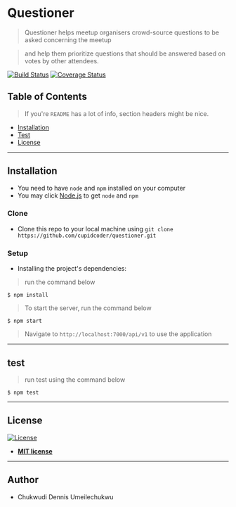 # Questioner

> Questioner helps meetup organisers crowd-source questions to be asked concerning the meetup

> and help them prioritize questions that should be answered based on votes by other attendees.

[![Build Status](https://travis-ci.org/cupidcoder/questioner.svg?branch=develop)](https://travis-ci.org/cupidcoder/questioner) [![Coverage Status](https://coveralls.io/repos/github/cupidcoder/questioner/badge.svg?branch=develop)](https://coveralls.io/github/cupidcoder/questioner?branch=develop)



## Table of Contents

> If you're `README` has a lot of info, section headers might be nice.

- [Installation](#installation)
- [Test](#test)
- [License](#license)

---


## Installation

- You need to have `node` and `npm` installed on your computer
- You may click [Node.js](https://nodejs.org) to get `node` and `npm`

### Clone

- Clone this repo to your local machine using `git clone https://github.com/cupidcoder/questioner.git`

### Setup

- Installing the project's dependencies:

> run the command below

```shell
$ npm install
```

> To start the server, run the command below

```shell
$ npm start
```

> Navigate to `http://localhost:7000/api/v1` to use the application


---

## test

> run test using the command below

```shell
$ npm test
```


---

## License

[![License](http://img.shields.io/:license-mit-blue.svg?style=flat-square)](http://badges.mit-license.org)

- **[MIT license](http://opensource.org/licenses/mit-license.php)**

---

## Author

* Chukwudi Dennis Umeilechukwu